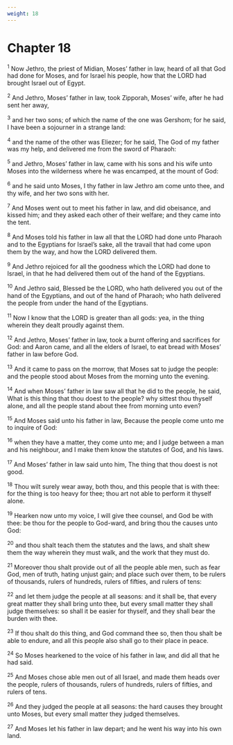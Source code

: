 ```yaml
---
weight: 18
---
```


# Chapter 18

<sup>1</sup> Now Jethro, the priest of Midian, Moses’ father in law, heard of all that God had done for Moses, and for Israel his people, how that the LORD had brought Israel out of Egypt. 

<sup>2</sup> And Jethro, Moses’ father in law, took Zipporah, Moses’ wife, after he had sent her away, 

<sup>3</sup> and her two sons; of which the name of the one was Gershom; for he said, I have been a sojourner in a strange land: 

<sup>4</sup> and the name of the other was Eliezer; for he said, The God of my father was my help, and delivered me from the sword of Pharaoh: 

<sup>5</sup> and Jethro, Moses’ father in law, came with his sons and his wife unto Moses into the wilderness where he was encamped, at the mount of God: 

<sup>6</sup> and he said unto Moses, I thy father in law Jethro am come unto thee, and thy wife, and her two sons with her. 

<sup>7</sup> And Moses went out to meet his father in law, and did obeisance, and kissed him; and they asked each other of their welfare; and they came into the tent. 

<sup>8</sup> And Moses told his father in law all that the LORD had done unto Pharaoh and to the Egyptians for Israel’s sake, all the travail that had come upon them by the way, and how the LORD delivered them. 

<sup>9</sup> And Jethro rejoiced for all the goodness which the LORD had done to Israel, in that he had delivered them out of the hand of the Egyptians. 

<sup>10</sup> And Jethro said, Blessed be the LORD, who hath delivered you out of the hand of the Egyptians, and out of the hand of Pharaoh; who hath delivered the people from under the hand of the Egyptians. 

<sup>11</sup> Now I know that the LORD is greater than all gods: yea, in the thing wherein they dealt proudly against them. 

<sup>12</sup> And Jethro, Moses’ father in law, took a burnt offering and sacrifices for God: and Aaron came, and all the elders of Israel, to eat bread with Moses’ father in law before God. 

<sup>13</sup> And it came to pass on the morrow, that Moses sat to judge the people: and the people stood about Moses from the morning unto the evening. 

<sup>14</sup> And when Moses’ father in law saw all that he did to the people, he said, What is this thing that thou doest to the people? why sittest thou thyself alone, and all the people stand about thee from morning unto even? 

<sup>15</sup> And Moses said unto his father in law, Because the people come unto me to inquire of God: 

<sup>16</sup> when they have a matter, they come unto me; and I judge between a man and his neighbour, and I make them know the statutes of God, and his laws. 

<sup>17</sup> And Moses’ father in law said unto him, The thing that thou doest is not good. 

<sup>18</sup> Thou wilt surely wear away, both thou, and this people that is with thee: for the thing is too heavy for thee; thou art not able to perform it thyself alone. 

<sup>19</sup> Hearken now unto my voice, I will give thee counsel, and God be with thee: be thou for the people to God-ward, and bring thou the causes unto God: 

<sup>20</sup> and thou shalt teach them the statutes and the laws, and shalt shew them the way wherein they must walk, and the work that they must do. 

<sup>21</sup> Moreover thou shalt provide out of all the people able men, such as fear God, men of truth, hating unjust gain; and place such over them, to be rulers of thousands, rulers of hundreds, rulers of fifties, and rulers of tens: 

<sup>22</sup> and let them judge the people at all seasons: and it shall be, that every great matter they shall bring unto thee, but every small matter they shall judge themselves: so shall it be easier for thyself, and they shall bear the burden with thee. 

<sup>23</sup> If thou shalt do this thing, and God command thee so, then thou shalt be able to endure, and all this people also shall go to their place in peace. 

<sup>24</sup> So Moses hearkened to the voice of his father in law, and did all that he had said. 

<sup>25</sup> And Moses chose able men out of all Israel, and made them heads over the people, rulers of thousands, rulers of hundreds, rulers of fifties, and rulers of tens. 

<sup>26</sup> And they judged the people at all seasons: the hard causes they brought unto Moses, but every small matter they judged themselves. 

<sup>27</sup> And Moses let his father in law depart; and he went his way into his own land. 


